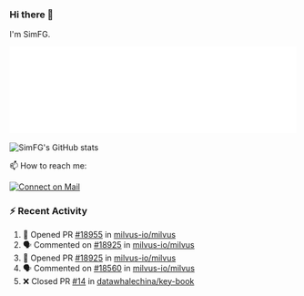 ### Hi there 👋

I'm SimFG.

![Metrics](/metrics.plugin.followup.user.svg)

![SimFG's GitHub stats](https://github-readme-stats.vercel.app/api?username=SimFG&show_icons=true&theme=radical&count_private=true)

📫 How to reach me:

[![Connect on Mail](https://img.shields.io/badge/Ask%20me-anything-1abc9c.svg)](mailto:1142838399@qq.com)

### :zap: Recent Activity

<!--START_SECTION:activity-->
1. 💪 Opened PR [#18955](https://github.com/milvus-io/milvus/pull/18955) in [milvus-io/milvus](https://github.com/milvus-io/milvus)
2. 🗣 Commented on [#18925](https://github.com/milvus-io/milvus/issues/18925) in [milvus-io/milvus](https://github.com/milvus-io/milvus)
3. 💪 Opened PR [#18925](https://github.com/milvus-io/milvus/pull/18925) in [milvus-io/milvus](https://github.com/milvus-io/milvus)
4. 🗣 Commented on [#18560](https://github.com/milvus-io/milvus/issues/18560) in [milvus-io/milvus](https://github.com/milvus-io/milvus)
5. ❌ Closed PR [#14](https://github.com/datawhalechina/key-book/pull/14) in [datawhalechina/key-book](https://github.com/datawhalechina/key-book)
<!--END_SECTION:activity-->

